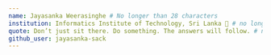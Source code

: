 ```yaml
---
name: Jayasanka Weerasinghe # No longer than 28 characters
institution: Informatics Institute of Technology, Sri Lanka 🚩 # no longer than 58 characters
quote: Don’t just sit there. Do something. The answers will follow. # no longer than 100 characters, avoid using quotes(") to guarantee the format remains the same.
github_user: jayasanka-sack
---
```

